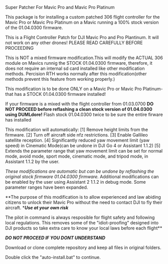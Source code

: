 Super Patcher For Mavic Pro and Mavic Pro Platinum

This package is for installing a custom patched 306 flight controller for the Mavic Pro or Mavic Pro Platinum 
	on a Mavic running a 100% stock version of the 01.04.0300 firmware. 

This is a Flight Controller Patch for DJI Mavic Pro and Pro Plantinum. It will not work on any other drones!
PLEASE READ CAREFULLY BEFORE PROCEEDING

This is NOT a mixed firmware modification.This will modify the ACTUAL 306 module on Mavics runnig the STOCK 01.04.0300 firmware,
therefore, it does not require an internal sd card installed like other modification methods.
Percision RTH works normally after this modification(other methods prevent this feature from working properly.)

This modification is to be done ONLY on a Mavic Pro or Mavic Pro Platinum-
that has a STOCK 01.04.0300 firmware installed! 

If your firmware is a mixed with the flight controller from 01.03.0700 **DO NOT PROCEED before reflashing a clean stock version of 01.04.0300 using DUMLdore!** Flash stock 01.04.0300 twice to be sure the entire firware has installed 

This modification will automatically:
	[1] Remove height limits from the firmware.
	[2] Turn off aircraft side nfz restrictions.
	[3] Enable Gallileo satellite reception.
	[4] Significantly reduced yaw movement limit (yaw speed) in Cinematic Mode(can be undone in DJI Go 4 or Assistant 1.1.2)
 	[5] Extends the parameter range that yaw movement limit can be set for normal mode, avoid mode, sport mode, cinematic mode, and tripod mode, in Assistant 1.1.2 by the user.

*These modifications are automatic but can be undone by reflashing the original stock firmware 01.04.0300 firmware.*
Additional modifications can be enabled by the user using Assistant 2 1.1.2 in debug mode. Some parameter ranges have been expanded.

**The purpose of this modification is to allow experienced and law abiding citizens to unlock their Mavic Pro without the need to contact DJI to fly their aircraft.
 ****Use at your own risk***

The pilot in command is always resposible for flight safety and following local regulations. 
This removes some of the "idiot-proofing" designed into DJI products so take extra care to know your local laws before each flight**

***DO NOT PROCEED IF YOU DONT UNDERSTAND***

Download or clone complete repository and keep all files in original folders. 

Double click the "auto-install.bat" to continue. 
